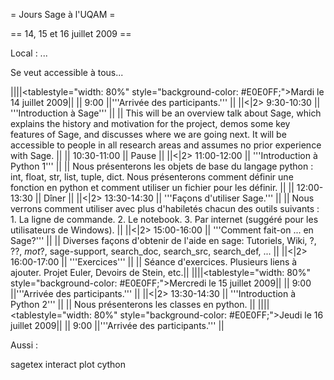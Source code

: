 = Jours Sage à l'UQAM =

== 14, 15 et 16 juillet 2009 ==

Local : ...

Se veut accessible à tous...



||||<tablestyle="width: 80%" style="background-color: #E0E0FF;">Mardi le 14 juillet 2009||
|| 9:00 ||'''Arrivée des participants.''' ||
||<|2> 9:30-10:30 || '''Introduction à Sage''' ||
|| This will be an overview talk about Sage, which explains the history and motivation for the project, demos some key features of Sage, and discusses where we are going next. It will be accessible to people in all research areas and assumes no prior experience with Sage. ||
|| 10:30-11:00 || Pause ||
||<|2> 11:00-12:00 || '''Introduction à Python 1''' ||
|| Nous présenterons les objets de base du langage python : int, float, str, list, tuple, dict. Nous présenterons comment définir une fonction en python et comment utiliser un fichier pour les définir. ||
|| 12:00-13:30 || Dîner ||
||<|2> 13:30-14:30 || '''Façons d'utiliser Sage.''' ||
|| Nous verrons comment utiliser avec plus d'habiletés chacun des outils suivants : 1. La ligne de commande. 2. Le notebook.  3. Par internet (suggéré pour les utilisateurs de Windows). ||
||<|2> 15:00-16:00 || '''Comment fait-on ... en Sage?''' ||
|| Diverses façons d'obtenir de l'aide en sage: Tutoriels, Wiki, ?, ??, *mot*?, sage-support, search_doc, search_src, search_def, ... ||
||<|2> 16:00-17:00 || '''Exercices''' ||
|| Séance d'exercices. Plusieurs liens à ajouter. Projet Euler, Devoirs de Stein, etc.||
||||<tablestyle="width: 80%" style="background-color: #E0E0FF;">Mercredi le 15 juillet 2009||
|| 9:00 ||'''Arrivée des participants.''' ||
||<|2> 13:30-14:30 || '''Introduction à Python 2''' ||
|| Nous présenterons les classes en python. ||
||||<tablestyle="width: 80%" style="background-color: #E0E0FF;">Jeudi le 16 juillet 2009||
|| 9:00 ||'''Arrivée des participants.''' ||

Aussi :

sagetex
interact
plot
cython
